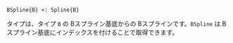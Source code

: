 ```
BSpline{B} <: Spline{B}
```

タイプは、タイプ `B` の Bスプライン基底からの Bスプラインです。`BSpline` は Bスプライン基底にインデックスを付けることで取得できます。
